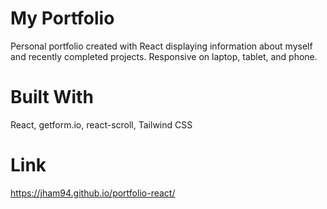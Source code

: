 # My Portfolio
Personal portfolio created with React displaying information about myself and recently completed projects. Responsive on laptop, tablet, and phone.

# Built With
React, getform.io, react-scroll, Tailwind CSS

# Link
https://jham94.github.io/portfolio-react/ 
